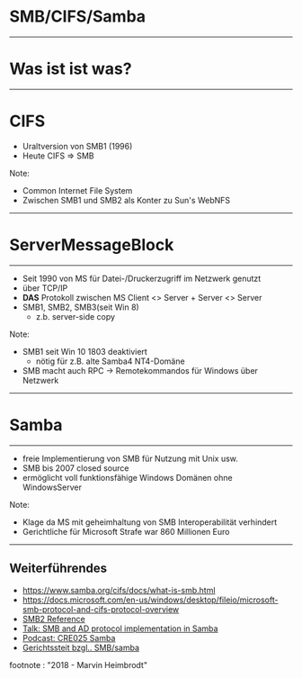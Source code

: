 # SMB/CIFS/Samba

---

# Was ist ist was?

---

# CIFS
- Uraltversion von SMB1 (1996)
- Heute CIFS => SMB

Note:

- Common Internet File System
- Zwischen SMB1 und SMB2 als Konter zu Sun's WebNFS 

---

# **S**erver**M**essage**B**lock

---

- Seit 1990 von MS für Datei-/Druckerzugriff im Netzwerk genutzt
- über TCP/IP
- **DAS** Protokoll zwischen MS Client <> Server + Server <> Server
- SMB1, SMB2, SMB3(seit Win 8)
    - z.b. server-side copy

Note:

- SMB1 seit Win 10 1803 deaktiviert
    - nötig für z.B. alte Samba4 NT4-Domäne
- SMB macht auch RPC -> Remotekommandos für Windows über Netzwerk

---

# Samba

---

- freie Implementierung von SMB für Nutzung mit Unix usw.
- SMB bis 2007 closed source
- ermöglicht voll funktionsfähige Windows Domänen ohne WindowsServer

Note:

- Klage da MS mit geheimhaltung von SMB Interoperabilität verhindert
- Gerichtliche für Microsoft Strafe war 860 Millionen Euro

---

## Weiterführendes
- https://www.samba.org/cifs/docs/what-is-smb.html
- https://docs.microsoft.com/en-us/windows/desktop/fileio/microsoft-smb-protocol-and-cifs-protocol-overview
- [SMB2 Reference](https://msdn.microsoft.com/en-us/library/cc246488.aspx)
- [Talk: SMB and AD protocol implementation in Samba](https://www.youtube.com/watch?v=jWJKxAHq0X8)
- [Podcast: CRE025 Samba](https://cre.fm/cre025-samba)
- [Gerichtssteit bzgl.. SMB/samba](https://fsfe.org/activities/ms-vs-eu/ms-vs-eu.de.html)

footnote : "2018 - Marvin Heimbrodt"
